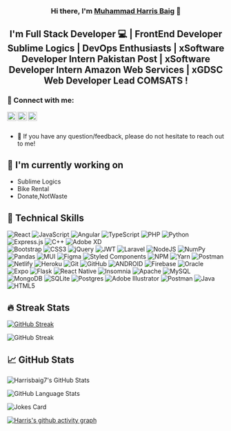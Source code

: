 <h3 align="center">
Hi there, I'm <a href="https://hportfoliob.netlify.app/" target="_blank" rel="noreferrer">Muhammad Harris Baig</a> 👋
</h3>
<h2 align="center">
I'm Full Stack Developer 💻 | FrontEnd Developer Sublime Logics | DevOps Enthusiasts | xSoftware Developer Intern Pakistan Post | xSoftware Developer Intern Amazon Web Services | xGDSC Web Developer Lead COMSATS !
</h2>
<h3>
  🤝 Connect with me:
</h3>
<a href="https://www.linkedin.com/in/harris-baig-3a890a203/"><img align="left" src="https://raw.githubusercontent.com/yushi1007/yushi1007/main/images/linkedin.svg" alt="Harris Baig | LinkedIn" width="21px"/></a>
<a href="https://instagram.com/_harrisbaig"><img align="left" src="https://raw.githubusercontent.com/yushi1007/yushi1007/main/images/instagram.svg" alt="Harris Baig  | Instagram" width="21px"/></a>
<a href="https://medium.com/@baigharris77"><img align="left" src="https://raw.githubusercontent.com/yushi1007/yushi1007/main/images/medium.svg" alt="Harris Baig  | Medium" width="21px"/></a>
<!-- <a href="https://www.facebook.com/harrisbaig"><img align="left" src="https://raw.githubusercontent.com/yushi1007/yushi1007/main/images/facebook.svg" alt="Harris Baig  | Facebook" width="21px"/></a> -->
</br>
</br>
<ul>
<li>💬 If you have any question/feedback, please do not hesitate to reach out to me!</li>
</ul>
<h2 tabindex="-1">🔭 I'm currently working on</h2>
<ul>
  <li>Sublime Logics</li>
  <li>Bike Rental</li>
  <li>Donate,NotWaste</li>
</ul>
<!-- <h2 tabindex="-1">🌱 I'm currently learning</h2>
<ul>
  <li>DOM manipulation</li>
  <li>DevOps</li>
  <li>Clouds Computing with AWS</li>
  <li>Tailwind CSS</li>
  <li>MongoDB</li>
  <li>Express JS</li>
  <li>React JS</li>
  <li>Node JS</li>
  <li>React Native</li>
  <li>Assembly Language</li>
</ul> -->
<h2 tabindex="-1">
  💼 Technical Skills
</h2>  
</hr>

![React](https://img.shields.io/badge/react-%2320232a.svg?style=for-the-badge&logo=react&logoColor=%2361DAFB)
![JavaScript](https://img.shields.io/badge/javascript-%23323330.svg?style=for-the-badge&logo=javascript&logoColor=%23F7DF1E)
![Angular](https://img.shields.io/badge/angular-%23DD0031.svg?style=for-the-badge&logo=angular&logoColor=white)
![TypeScript](https://img.shields.io/badge/typescript-%23007ACC.svg?style=for-the-badge&logo=typescript&logoColor=white)
![PHP](https://img.shields.io/badge/php-%23777BB4.svg?style=for-the-badge&logo=php&logoColor=white) 
![Python](https://img.shields.io/badge/python-3670A0?style=for-the-badge&logo=python&logoColor=ffdd54) 
![Express.js](https://img.shields.io/badge/express.js-%23404d59.svg?style=for-the-badge&logo=express&logoColor=%2361DAFB) 
![C++](https://img.shields.io/badge/c++-%2300599C.svg?style=for-the-badge&logo=c%2B%2B&logoColor=white) 
![Adobe XD](https://img.shields.io/badge/Adobe%20XD-470137?style=for-the-badge&logo=Adobe%20XD&logoColor=#FF61F6) 	
![
Bootstrap](https://img.shields.io/badge/bootstrap-%23563D7C.svg?style=for-the-badge&logo=bootstrap&logoColor=white)
![CSS3](https://img.shields.io/badge/css3-%231572B6.svg?style=for-the-badge&logo=css3&logoColor=white)
![jQuery](https://img.shields.io/badge/jquery-%230769AD.svg?style=for-the-badge&logo=jquery&logoColor=white) 
![JWT](https://img.shields.io/badge/JWT-black?style=for-the-badge&logo=JSON%20web%20tokens) 
![Laravel](https://img.shields.io/badge/laravel-%23FF2D20.svg?style=for-the-badge&logo=laravel&logoColor=white) 
![NodeJS](https://img.shields.io/badge/node.js-6DA55F?style=for-the-badge&logo=node.js&logoColor=white) 
![NumPy](https://img.shields.io/badge/numpy-%23013243.svg?style=for-the-badge&logo=numpy&logoColor=white) 
![Pandas](https://img.shields.io/badge/pandas-%23150458.svg?style=for-the-badge&logo=pandas&logoColor=white) 
![MUI](https://img.shields.io/badge/MUI-%230081CB.svg?style=for-the-badge&logo=mui&logoColor=white)
![Figma](https://img.shields.io/badge/figma-%23F24E1E.svg?style=for-the-badge&logo=figma&logoColor=white)
![Styled Components](https://img.shields.io/badge/styled--components-DB7093?style=for-the-badge&logo=styled-components&logoColor=white)
![NPM](https://img.shields.io/badge/NPM-%23000000.svg?style=for-the-badge&logo=npm&logoColor=white)
![Yarn](https://img.shields.io/badge/yarn-%232C8EBB.svg?style=for-the-badge&logo=yarn&logoColor=white)
![Postman](https://img.shields.io/badge/Postman-FF6C37?style=for-the-badge&logo=postman&logoColor=white)
![Netlify](https://img.shields.io/badge/netlify-%23000000.svg?style=for-the-badge&logo=netlify&logoColor=#00C7B7)
![Heroku](https://img.shields.io/badge/heroku-%23430098.svg?style=for-the-badge&logo=heroku&logoColor=white)
![Git](https://img.shields.io/badge/git-%23F05033.svg?style=for-the-badge&logo=git&logoColor=white)
![GitHub](https://img.shields.io/badge/github-%23121011.svg?style=for-the-badge&logo=github&logoColor=white)
![ANDROID](https://img.shields.io/badge/android-%2320232a.svg?style=for-the-badge&logo=android&logoColor=%a4c639) 
![Firebase](https://img.shields.io/badge/firebase-%23039BE5.svg?style=for-the-badge&logo=firebase) 
![Oracle](https://img.shields.io/badge/Oracle-F80000?style=for-the-badge&logo=oracle&logoColor=white) 
![Expo](https://img.shields.io/badge/expo-1C1E24?style=for-the-badge&logo=expo&logoColor=#D04A37) 
![Flask](https://img.shields.io/badge/flask-%23000.svg?style=for-the-badge&logo=flask&logoColor=white) 
![React Native](https://img.shields.io/badge/react_native-%2320232a.svg?style=for-the-badge&logo=react&logoColor=%2361DAFB) 
![Insomnia](https://img.shields.io/badge/Insomnia-black?style=for-the-badge&logo=insomnia&logoColor=5849BE)
![Apache](https://img.shields.io/badge/apache-%23D42029.svg?style=for-the-badge&logo=apache&logoColor=white) 
![MySQL](https://img.shields.io/badge/mysql-%2300f.svg?style=for-the-badge&logo=mysql&logoColor=white) 
![MongoDB](https://img.shields.io/badge/MongoDB-%234ea94b.svg?style=for-the-badge&logo=mongodb&logoColor=white) 
![SQLite](https://img.shields.io/badge/sqlite-%2307405e.svg?style=for-the-badge&logo=sqlite&logoColor=white) 
![Postgres](https://img.shields.io/badge/postgres-%23316192.svg?style=for-the-badge&logo=postgresql&logoColor=white) 
![Adobe Illustrator](https://img.shields.io/badge/adobeillustrator-%23FF9A00.svg?style=for-the-badge&logo=adobeillustrator&logoColor=white) 
![Postman](https://img.shields.io/badge/Postman-FF6C37?style=for-the-badge&logo=postman&logoColor=white)
![Java](https://img.shields.io/badge/java-%23ED8B00.svg?style=for-the-badge&logo=java&logoColor=white) 
![HTML5](https://img.shields.io/badge/html5-%23E34F26.svg?style=for-the-badge&logo=html5&logoColor=white)
<h2>
  🔥 Streak Stats
</h2>

</hr>

[![GitHub Streak](https://streak-stats.demolab.com/?user=HarrisBaig7&theme=dark&showicons=true&hideborder=true&countprivate=true)](https://git.io/streak-stats)

![GitHub Streak](https://img.shields.io/badge/GitHub_Streak-🔥%20Keep%20going-orange?style=for-the-badge)



</hr>
<h2>
  📈 GitHub Stats
</h2>
</hr>
  
<!-- [![GitHub Status](https://github-readme-stats.vercel.app/api/?username=Harrisbaig7&count_private=true&theme=dark&showicons=false)]()-->

 <img src="https://github-readme-stats.vercel.app/api?username=Harrisbaig7&theme=tokyonight&show_icons=true&hide_border=true&count_private=true" alt="Harrisbaig7's GitHub Stats" />
  
  ![GitHub Language Stats](https://github-readme-stats.vercel.app/api/top-langs/?username=Harrisbaig7&langs_count=9969&theme=tokyonight)

  <!-- ![GitHub Contributors Image](https://contrib.rocks/image?repo=Harrisbaig7/Full-Stack-Web-Development) --> 

  ![Jokes Card](https://readme-jokes.vercel.app/api) 
  
 <!-- [![Visit](https://visitcount.itsvg.in/api?id=Harrisbaig7&label=Profile%20Views&color=tokyonight&pretty=true)](https://visitcount.itsvg.in) -->

  [![Harris's github activity graph](https://github-readme-activity-graph.vercel.app/graph?username=Harrisbaig7&theme=tokyo-night)](https://github.com/ashutosh00710/github-readme-activity-graph)

<!--![Harris' Metrics](https://metrics.lecoq.io/Harrisbaig7?template=classic&base.indepth=true&repositories.forks=true&isocalendar=1&code=1&achievements=1&repositories=1&discussions=1&activity=1&base=header%2C%20activity%2C%20community%2C%20repositories%2C%20metadata&base.indepth=true&base.hireable=false&base.skip=false&repositories.batch=100&repositories.forks=true&repositories.affiliations=owner&isocalendar=false&isocalendar.duration=full-year&repositories=false&repositories.pinned=0&repositories.starred=0&repositories.random=0&repositories.order=featured%2C%20pinned%2C%20starred%2C%20random&discussions=false&discussions.categories=true&discussions.categories.limit=0&achievements=false&achievements.threshold=C&achievements.secrets=true&achievements.display=detailed&achievements.limit=0&activity=false&activity.limit=5&activity.load=300&activity.days=14&activity.visibility=all&activity.timestamps=false&activity.filter=all&code=false&code.lines=12&code.load=400&code.days=3&code.visibility=public&config.timezone=Asia%2FKarachi)-->

<!--   [![Visitors](https://visitor-badge.glitch.me/badge?page_id=Harrisbaig7.Harrisbaig7)](https://hportfoliob.netlify.app) -->
<!-- ![Visitors](https://api.visitorbadge.io/api/visitors?path=https%3A%2F%2Fhportfoliob.netlify.app%2F&label=PorfolioVisit&labelColor=%23d9e3f0&countColor=%232ccce4)
[![Visitors](https://api.visitorbadge.io/api/visitors?path=https%3A%2F%2Fhportfoliob.netlify.app%2F&label=PorfolioVisit&labelColor=%23697689&countColor=%232ccce4)](https://visitorbadge.io/status?path=https%3A%2F%2Fhportfoliob.netlify.app%2F) -->
  </hr>
<!--
**Harrisbaig7/Harrisbaig7** is a ✨ _special_ ✨ repository because its README.md (this file) appears on your GitHub profile.

Here are some ideas to get you started:
- 🔭 I’m currently working on ...
- 🌱 I’m currently learning ...
- 👯 I’m looking to collaborate on ...
- 🤔 I’m looking for help with ...
- 💬 Ask me about ...
- 📫 How to reach me: ...
- 😄 Pronouns: ...
- ⚡ Fun fact: ...
-->
